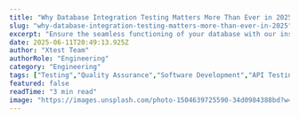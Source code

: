 ```yaml
---
title: "Why Database Integration Testing Matters More Than Ever in 2025"
slug: "why-database-integration-testing-matters-more-than-ever-in-2025"
excerpt: "Ensure the seamless functioning of your database with our insights on Database Integration Testing. Dive into our blog post to explore how this crucial testing method can enhance data accuracy, boost system performance, and drastically reduce downtime. Its time to revolutionize your data quality assurance strategy!"
date: 2025-06-11T20:49:13.925Z
author: "Xtest Team"
authorRole: "Engineering"
category: "Engineering"
tags: ["Testing","Quality Assurance","Software Development","API Testing","Integration"]
featured: false
readTime: "3 min read"
image: "https://images.unsplash.com/photo-1504639725590-34d0984388bd?w=1200&h=600&fit=crop"
---
```


